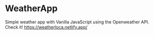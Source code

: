 # WeatherApp
Simple weather app with Vanilla JavaScript using the Openweather API.
Check it! https://weatherloca.netlify.app/

